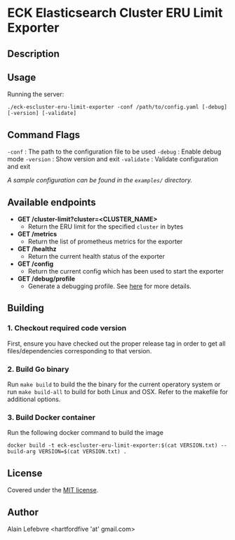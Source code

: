 # ECK Elasticsearch Cluster ERU Limit Exporter

## Description


## Usage

Running the server:
```
./eck-escluster-eru-limit-exporter -conf /path/to/config.yaml [-debug] [-version] [-validate]
```

## Command Flags

`-conf` : The path to the configuration file to be used
`-debug` : Enable debug mode
`-version` : Show version and exit
`-validate` : Validate configuration and exit

*A sample configuration can be found in the `examples/` directory.*

## Available endpoints

* **GET /cluster-limit?cluster=<CLUSTER_NAME>**
    * Return the ERU limit for the specified `cluster` in bytes
* **GET /metrics**
    * Return the list of prometheus metrics for the exporter
* **GET /healthz**
    *  Return the current health status of the exporter
* **GET /config**
    * Return the current config which has been used to start the exporter
* **GET /debug/profile**
    * Generate a debugging profile.  See [here](https://go.dev/blog/pprof) for more details.


## Building

### 1. Checkout required code version

First, ensure you have checked out the proper release tag in order to get all files/dependencies corresponding to that version. 

### 2. Build Go binary

Run `make build` to build the the binary for the current operatory system or run `make build-all` to build for both Linux and OSX.   Refer to the makefile for additional options.

### 3. Build Docker container
Run the following docker command to build the image
```
docker build -t eck-escluster-eru-limit-exporter:$(cat VERSION.txt) --build-arg VERSION=$(cat VERSION.txt) .
```


## License

Covered under the [MIT license](LICENSE.md).

## Author

Alain Lefebvre <hartfordfive 'at' gmail.com>
